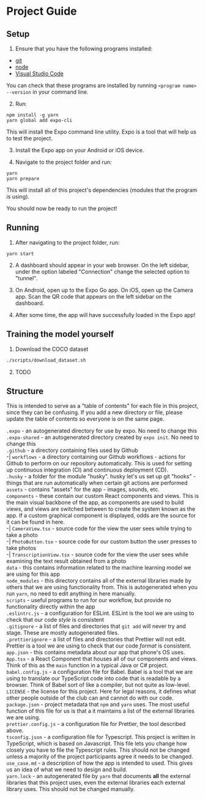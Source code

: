 # Project Guide

## Setup

1. Ensure that you have the following programs installed:

-   [git](https://git-scm.com/downloads)
-   [node](https://nodejs.org/en/)
-   [Visual Studio Code](https://code.visualstudio.com/)

You can check that these programs are installed by running `<program name> --version` in your command line.

2. Run:

```
npm install -g yarn
yarn global add expo-cli
```

This will install the Expo command line utility. Expo is a tool that will help us to test the project.

3. Install the Expo app on your Android or iOS device.

4. Navigate to the project folder and run:

```
yarn
yarn prepare
```

This will install all of this project's dependencies (modules that the program is using).

You should now be ready to run the project!

## Running

1. After navigating to the project folder, run:

```
yarn start
```

2. A dashboard should appear in your web browser. On the left sidebar, under the option labeled "Connection" change the selected option to "tunnel".

3. On Android, open up to the Expo Go app. On iOS, open up the Camera app. Scan the QR code that appears on the left sidebar on the dashboard.

4. After some time, the app will have successfully loaded in the Expo app!

## Training the model yourself

1. Download the COCO dataset

```bash
./scripts/download_dataset.sh
```

2. TODO

## Structure

This is intended to serve as a "table of contents" for each file in this project, since they can be confusing. If you add a new directory or file, please update the table of contents so everyone is on the same page.

`.expo` - an autogenerated directory for use by expo. No need to change this  
`.expo-shared` - an autogenerated directory created by `expo init`. No need to change this  
`.github` - a directory containing files used by Github  
-| `workflows` - a directory containing our Github workflows - actions for Github to perform on our repository automatically. This is used for setting up continuous integration (CI) and continuous deployment (CD).  
`.husky` - a folder for the module "husky". husky let's us set up git "hooks" - things that are run automatically when certain git actions are performed  
`assets` - contains "assets" for the app - images, sounds, etc.  
`components` - these contain our custom React components and views. This is the main visual backbone of the app, as components are used to build views, and views are switched between to create the system known as the app. If a custom graphical component is displayed, odds are the source for it can be found in here.  
-| `CameraView.tsx` - source code for the view the user sees while trying to take a photo  
-| `PhotoButton.tsx` - source code for our custom button the user presses to take photos  
-| `TranscriptionView.tsx` - source code for the view the user sees while examining the text result obtained from a photo  
`data` - this contains information related to the machine learning model we are using for this app  
`node_modules` - this directory contains all of the external libraries made by others that we are using functionality from. This is autogenerated when you run `yarn`, no need to edit anything in here manually.  
`scripts` - useful programs to run for our workflow, but provide no functionality directly within the app  
`.eslintrc.js` - a configuration for ESLint. ESLint is the tool we are using to check that our code _style_ is consistent  
`.gitignore` - a list of files and directories that `git add` will never try and stage. These are mostly autogenerated files.  
`.prettierignore` - a list of files and directories that Prettier will not edit. Prettier is a tool we are using to check that our code _format_ is consistent.  
`app.json` - this contains metadata about our app that phone's OS uses.  
`App.tsx` - a React Component that houses all of our components and views. Think of this as the `main` function in a typical Java or C# project.  
`babel.config.js` - a configuration file for Babel. Babel is a tool that we are using to translate our TypeScript code into code that is readable by a browser. Think of Babel sort of like a compiler, but not quite as low-level.  
`LICENSE` - the license for this project. Here for legal reasons, it defines what other people outside of the club can and cannot do with our code.  
`package.json` - project metadata that `npm` and `yarn` uses. The most useful function of this file for us is that a it maintains a list of the external libraries we are using.  
`prettier.config.js` - a configuration file for Prettier, the tool described above.  
`tsconfig.json` - a configuration file for Typescript. This project is written in TypeScript, which is based on Javascript. This file lets you change how closely you have to file the Typescript rules. This should not be changed unless a majority of the project participants agree it needs to be changed.  
`use_case.md` - a description of how the app is intended to used. This gives us an idea of what we need to design and build.  
`yarn.lock` - an autogenerated file by `yarn` that documents **all** the external libraries that this project uses, even the external libraries each external library uses. This should not be changed manually.
